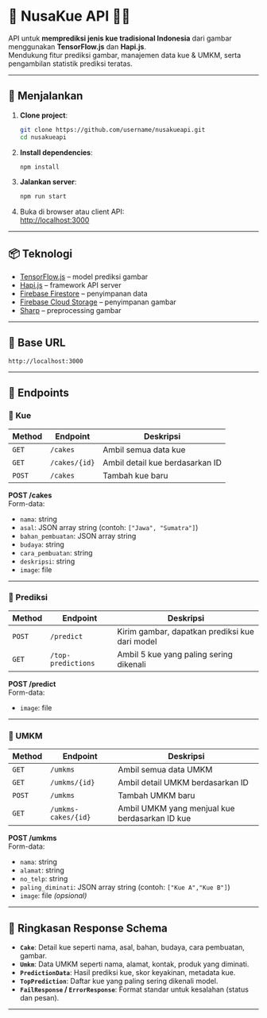 
# 🌟 NusaKue API 🍰🏪

API untuk **memprediksi jenis kue tradisional Indonesia** dari gambar menggunakan **TensorFlow.js** dan **Hapi.js**.  
Mendukung fitur prediksi gambar, manajemen data kue & UMKM, serta pengambilan statistik prediksi teratas.

---

## 🚀 Menjalankan

1. **Clone project**:
    ```bash
    git clone https://github.com/username/nusakueapi.git
    cd nusakueapi
    ```

2. **Install dependencies**:
    ```bash
    npm install
    ```

3. **Jalankan server**:
    ```bash
    npm run start
    ```

4. Buka di browser atau client API:  
   [http://localhost:3000](http://localhost:3000)

---

## 📦 Teknologi

- [TensorFlow.js](https://www.tensorflow.org/js) – model prediksi gambar  
- [Hapi.js](https://hapi.dev/) – framework API server  
- [Firebase Firestore](https://firebase.google.com/docs/firestore) – penyimpanan data  
- [Firebase Cloud Storage](https://firebase.google.com/docs/storage) – penyimpanan gambar  
- [Sharp](https://sharp.pixelplumbing.com/) – preprocessing gambar  

---

## 🔗 Base URL
```
http://localhost:3000
```

---

## 📌 Endpoints

### 🍰 Kue

| Method | Endpoint        | Deskripsi                     |
|--------|------------------|-------------------------------|
| `GET`  | `/cakes`         | Ambil semua data kue         |
| `GET`  | `/cakes/{id}`    | Ambil detail kue berdasarkan ID |
| `POST` | `/cakes`         | Tambah kue baru              |

**POST /cakes**  
Form-data:
- `nama`: string  
- `asal`: JSON array string (contoh: `["Jawa", "Sumatra"]`)  
- `bahan_pembuatan`: JSON array string  
- `budaya`: string  
- `cara_pembuatan`: string  
- `deskripsi`: string  
- `image`: file  

---

### 🤖 Prediksi

| Method | Endpoint           | Deskripsi                                      |
|--------|--------------------|-----------------------------------------------|
| `POST` | `/predict`         | Kirim gambar, dapatkan prediksi kue dari model |
| `GET`  | `/top-predictions` | Ambil 5 kue yang paling sering dikenali        |

**POST /predict**  
Form-data:
- `image`: file

---

### 🏪 UMKM

| Method | Endpoint                | Deskripsi                                  |
|--------|-------------------------|--------------------------------------------|
| `GET`  | `/umkms`                | Ambil semua data UMKM                      |
| `GET`  | `/umkms/{id}`           | Ambil detail UMKM berdasarkan ID           |
| `POST` | `/umkms`                | Tambah UMKM baru                           |
| `GET`  | `/umkms-cakes/{id}`     | Ambil UMKM yang menjual kue berdasarkan ID kue |

**POST /umkms**  
Form-data:
- `nama`: string  
- `alamat`: string  
- `no_telp`: string  
- `paling_diminati`: JSON array string (contoh: `["Kue A","Kue B"]`)  
- `image`: file *(opsional)*

---

## 📄 Ringkasan Response Schema

- **`Cake`**: Detail kue seperti nama, asal, bahan, budaya, cara pembuatan, gambar.
- **`Umkm`**: Data UMKM seperti nama, alamat, kontak, produk yang diminati.
- **`PredictionData`**: Hasil prediksi kue, skor keyakinan, metadata kue.
- **`TopPrediction`**: Daftar kue yang paling sering dikenali model.
- **`FailResponse` / `ErrorResponse`**: Format standar untuk kesalahan (status dan pesan).

---